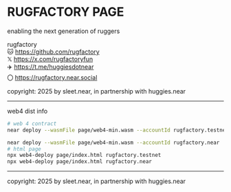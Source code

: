 # RUGFACTORY PAGE

enabling the next generation of ruggers


rugfactory
<br/>
🐱 https://github.com/rugfactory
<br/>
𝕏 https://x.com/rugfactoryfun
<br/>
✈️ https://t.me/huggiesdotnear
<br/>
〇 https://rugfactory.near.social


copyright: 2025 by sleet.near, in partnership with huggies.near




---


web4 dist info


```sh
# web 4 contract
near deploy --wasmFile page/web4-min.wasm --accountId rugfactory.testnet

near deploy --wasmFile page/web4-min.wasm --accountId rugfactory.near
# html page
npx web4-deploy page/index.html rugfactory.testnet
npx web4-deploy page/index.html rugfactory.near

````



---


copyright: 2025 by sleet.near, in partnership with huggies.near